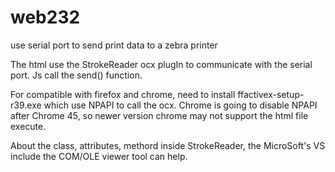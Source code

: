 # web232
use serial port to send print data to a zebra printer

The html use the StrokeReader ocx plugIn to communicate with the serial port.
Js call the send() function.

For compatible with firefox and chrome, need to install ffactivex-setup-r39.exe which use NPAPI to call the ocx.
Chrome is going to disable NPAPI after Chrome 45, so newer version chrome may not support the html file execute.

About the class, attributes, methord inside StrokeReader, the MicroSoft's VS include the COM/OLE viewer tool can help.
